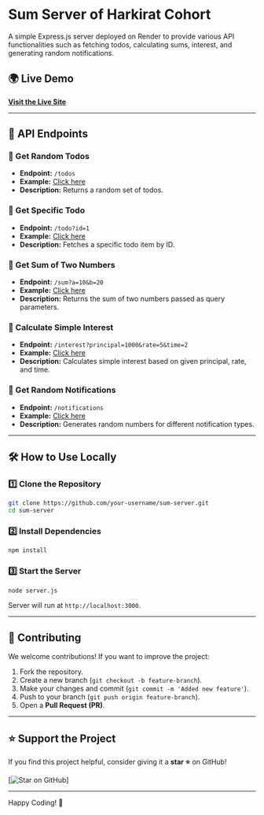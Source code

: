 # Sum Server of Harkirat Cohort

A simple Express.js server deployed on Render to provide various API functionalities such as fetching todos, calculating sums, interest, and generating random notifications.

## 🌍 Live Demo

[**Visit the Live Site**](https://sum-server-faraz.onrender.com)

---

## 🚀 API Endpoints

### 📌 Get Random Todos

- **Endpoint:** `/todos`
- **Example:** [Click here](https://sum-server-faraz.onrender.com/todos)
- **Description:** Returns a random set of todos.

### 📌 Get Specific Todo

- **Endpoint:** `/todo?id=1`
- **Example:** [Click here](https://sum-server-faraz.onrender.com/todo?id=1)
- **Description:** Fetches a specific todo item by ID.

### 📌 Get Sum of Two Numbers

- **Endpoint:** `/sum?a=10&b=20`
- **Example:** [Click here](https://sum-server-faraz.onrender.com/sum?a=10&b=20)
- **Description:** Returns the sum of two numbers passed as query parameters.

### 📌 Calculate Simple Interest

- **Endpoint:** `/interest?principal=1000&rate=5&time=2`
- **Example:** [Click here](https://sum-server-faraz.onrender.com/interest?principal=1000&rate=5&time=2)
- **Description:** Calculates simple interest based on given principal, rate, and time.

### 📌 Get Random Notifications

- **Endpoint:** `/notifications`
- **Example:** [Click here](https://sum-server-faraz.onrender.com/notifications)
- **Description:** Generates random numbers for different notification types.

---

## 🛠 How to Use Locally

### 1️⃣ Clone the Repository

```sh
git clone https://github.com/your-username/sum-server.git
cd sum-server
```

### 2️⃣ Install Dependencies

```sh
npm install
```

### 3️⃣ Start the Server

```sh
node server.js
```

Server will run at `http://localhost:3000`.

---

## 🤝 Contributing

We welcome contributions! If you want to improve the project:

1. Fork the repository.
2. Create a new branch (`git checkout -b feature-branch`).
3. Make your changes and commit (`git commit -m 'Added new feature'`).
4. Push to your branch (`git push origin feature-branch`).
5. Open a **Pull Request (PR)**.

---

## ⭐ Support the Project

If you find this project helpful, consider giving it a **star ⭐** on GitHub!

[![Star on GitHub](https://github.com/farazalam2017/sum-server)]

---

Happy Coding! 🚀

